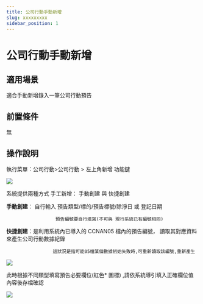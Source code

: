 ```yaml
---
title: 公司行動手動新增
slug: xxxxxxxxx
sidebar_position: 1
---
```



# 公司行動手動新增

## 適用場景

適合手動新增錄入一筆公司行動預告

## 前置條件

無

## 操作說明

執行菜單：公司行動&gt;公司行動 &gt; 左上角新增 功能鍵

<img src="/assets/ZjB5bCzceoAWVFxltOOcbsSdnLc.png" src-width="3348" src-height="298" align="center"/>

系統提供兩種方式 手工新增： 手動創建 與 快捷創建

 **手動創建**： 自行輸入 預告類型/標的/預告標號/除淨日 或 登記日期

                      預告編號要自行填寫(不可與 現行系統已有編號相同)

 **快捷創建**：是利用系統內已導入的 CCNAN05 檔內的預告編號， 讀取其對應資料來產生公司行動數據紀錄

                     這狀況是指可能05檔某個數據初始失敗時,可重新讀取該編號,重新產生

<img src="/assets/AgmObCpLpogSIyxpLkEcSy4VnFd.png" src-width="3364" src-height="1394" align="center"/>

此時根據不同類型填寫預告必要欄位(紅色* 圖標) ,請依系統導引填入正確欄位值內容後存檔確認

<img src="/assets/CFQ3b3mTyoZDchxQoSUciaxRnEg.png" src-width="2984" src-height="752" align="center"/>

